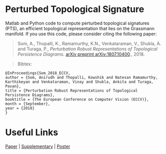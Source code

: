 # Perturbed Topological Signature

Matlab and Python code to compute perturbed topological signatures (PTS), an efficient topological representation that lies on the Grassmann manifold. If you use this code, please consider citing the following paper:

>Som, A., Thopalli, K., Ramamurthy, K.N., Venkataraman, V., Shukla, A. and Turaga, P.,
*Perturbation Robust Representations of Topological Persistence Diagrams.*
[arXiv preprint arXiv:1807.10400](https://arxiv.org/abs/1807.10400)., 2018. 

>Bibtex:
```
@InProceedings{Som_2018_ECCV,
author = {Som, Anirudh and Thopalli, Kowshik and Natesan Ramamurthy, Karthikeyan and Venkataraman, Vinay and Shukla, Ankita and Turaga, Pavan},
title = {Perturbation Robust Representations of Topological Persistence Diagrams},
booktitle = {The European Conference on Computer Vision (ECCV)},
month = {September},
year = {2018}
}
```
# Useful Links

[Paper](https://arxiv.org/pdf/1807.10400.pdf)   |   [Supplementary](http://www.public.asu.edu/~asom2/ECCV18_Supplementary.pdf)   |   [Poster](http://www.public.asu.edu/~asom2/ECCV18_Poster.pdf)
